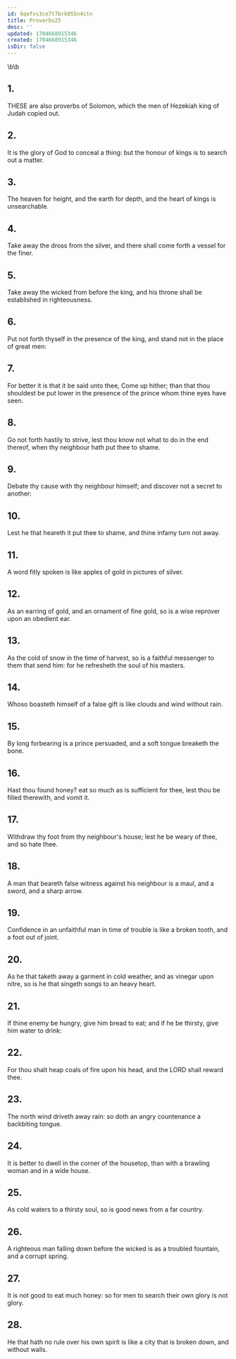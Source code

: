 ```yaml
---
id: 6qofvs3ce7t7brk055n4itn
title: Proverbs25
desc: ''
updated: 1704668915346
created: 1704668915346
isDir: false
---
```

\b\b
## 1.
THESE are also proverbs of Solomon, which the men of Hezekiah king of Judah copied out.
## 2.
It is the glory of God to conceal a thing: but the honour of kings is to search out a matter.
## 3.
The heaven for height, and the earth for depth, and the heart of kings is unsearchable.
## 4.
Take away the dross from the silver, and there shall come forth a vessel for the finer.
## 5.
Take away the wicked from before the king, and his throne shall be established in righteousness.
## 6.
Put not forth thyself in the presence of the king, and stand not in the place of great men:
## 7.
For better it is that it be said unto thee, Come up hither; than that thou shouldest be put lower in the presence of the prince whom thine eyes have seen.
## 8.
Go not forth hastily to strive, lest thou know not what to do in the end thereof, when thy neighbour hath put thee to shame.
## 9.
Debate thy cause with thy neighbour himself; and discover not a secret to another:
## 10.
Lest he that heareth it put thee to shame, and thine infamy turn not away.
## 11.
A word fitly spoken is like apples of gold in pictures of silver.
## 12.
As an earring of gold, and an ornament of fine gold, so is a wise reprover upon an obedient ear.
## 13.
As the cold of snow in the time of harvest, so is a faithful messenger to them that send him: for he refresheth the soul of his masters.
## 14.
Whoso boasteth himself of a false gift is like clouds and wind without rain.
## 15.
By long forbearing is a prince persuaded, and a soft tongue breaketh the bone.
## 16.
Hast thou found honey?  eat so much as is sufficient for thee, lest thou be filled therewith, and vomit it.
## 17.
Withdraw thy foot from thy neighbour's house; lest he be weary of thee, and so hate thee.
## 18.
A man that beareth false witness against his neighbour is a maul, and a sword, and a sharp arrow.
## 19.
Confidence in an unfaithful man in time of trouble is like a broken tooth, and a foot out of joint.
## 20.
As he that taketh away a garment in cold weather, and as vinegar upon nitre, so is he that singeth songs to an heavy heart.
## 21.
If thine enemy be hungry, give him bread to eat; and if he be thirsty, give him water to drink:
## 22.
For thou shalt heap coals of fire upon his head, and the LORD shall reward thee.
## 23.
The north wind driveth away rain: so doth an angry countenance a backbiting tongue.
## 24.
It is better to dwell in the corner of the housetop, than with a brawling woman and in a wide house.
## 25.
As cold waters to a thirsty soul, so is good news from a far country.
## 26.
A righteous man falling down before the wicked is as a troubled fountain, and a corrupt spring.
## 27.
It is not good to eat much honey: so for men to search their own glory is not glory.
## 28.
He that hath no rule over his own spirit is like a city that is broken down, and without walls.
